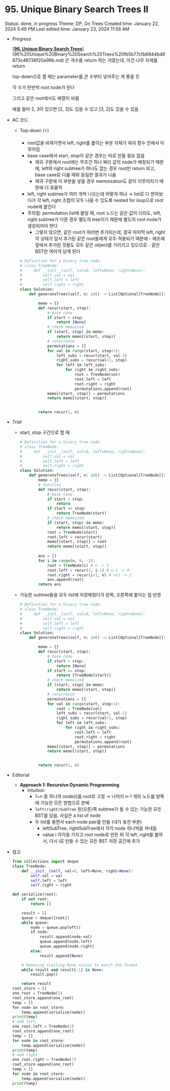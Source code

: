 # 95. Unique Binary Search Trees II

Status: done, in progress
Theme: DP, On Trees
Created time: January 22, 2024 5:49 PM
Last edited time: January 23, 2024 11:58 AM

- Progress
    
    [[**96. Unique Binary Search Trees**](https://leetcode.com/problems/unique-binary-search-trees/description/?envType=study-plan-v2&envId=dynamic-programming)](96%20Unique%20Binary%20Search%20Trees%20fb5b77cfb6844bd9873c48736f20a99b.md) 은 개수를 return 하는 거였는데, 이건 나무 자체를 return 
    
    top-down으로 짤 때는 parameter를 큰 수부터 넣어주는 게 좋을 듯 
    
    각 수가 한번씩 root node가 된다
    
    그리고 같은 root에서도 배열이 바뀜 
    
    예를 들어 2, 3이 있으면 [2, 3]도 있을 수 있고 [3, 2]도 있을 수 있음 
    
- AC 코드
    - Top-down (⚡️)
        - root값을 바꿔가면서 left, right를 붙이는 부분 자체가 재귀 함수 안에서 이루어짐
        - base case에서 start, stop이 같은 경우는 따로 만들 필요 없음
            - 재귀 구문에서 root에는 무조건 하나 짜리 값의 node가 배정되기 때문에, left와 right subtree가 하나도 없는 경우 root만 return 되고, base case로 다룰 때와 동일한 결과가 나옴
            - 재귀 구문에 이 부분을 넣을 경우 memoization도 같이 이루어지기 때문에 더 효율적
        - left, right subtree가 여러 개씩 나오는데 어떻게 하냐 → list로 다 받아놨다가 각 left, right 조합이 모두 나올 수 있도록 nested for loop으로 root node에 붙인다
        - 주의점: permutation list에 붙일 때, root 노드는 같은 값이 더라도, left, right subtree가 다른 경우 별도의 tree이기 때문에 별도의 root node가 생성되어야 한다
            - 그렇지 않으면, 같은 root가 여러번 추가되는데, 결국 마지막 left, right의 상태가 앞서 추가된 같은 root들에게 모두 적용되기 때문에 - 애초에 앞에서 추가된 것들도 모두 같은 object를 가리키고 있으므로 - 같은 BST만 여러개 남게 된다
        
        ```python
        # Definition for a binary tree node.
        # class TreeNode:
        #     def __init__(self, val=0, left=None, right=None):
        #         self.val = val
        #         self.left = left
        #         self.right = right
        class Solution:
            def generateTrees(self, n: int) -> List[Optional[TreeNode]]:
        
                memo = {}
                def recur(start, stop):            
                    # base case 
                    if start > stop:
                        return [None]
                    # check memoized
                    if (start, stop) in memo:
                        return memo[(start, stop)]
                    # recurrence
                    permutations = []
                    for val in range(start, stop+1):
                        left_subs = recur(start, val-1)
                        right_subs = recur(val+1, stop)
                        for left in left_subs:
                            for right in right_subs:
                                root = TreeNode(val)
                                root.left = left
                                root.right = right
                                permutations.append(root)
                    memo[(start, stop)] = permutations
                    return memo[(start, stop)]
        
                
                return recur(1, n)
        ```
        
- Trial
    - start, stop 구간으로 할 때
        
        ```python
        # Definition for a binary tree node.
        # class TreeNode:
        #     def __init__(self, val=0, left=None, right=None):
        #         self.val = val
        #         self.left = left
        #         self.right = right
        class Solution:
            def generateTrees(self, n: int) -> List[Optional[TreeNode]]:
                memo = {}
                # function
                def recur(start, stop):
                    # base case
                    if start > stop:
                        return 
                    if start == stop:
                        return TreeNode(start)
                    # check memoized
                    if (start, stop) in memo:
                        return memo[(start, stop)]
                    root = TreeNode(start)
                    root.left = recur(start)
                    memo[(start, stop)] = root
                    return memo[(start, stop)]
                
                ans = []
                for i in range(n, 0, -1):
                    root = TreeNode(i) # n -> 1
                    root.left = recur(1, i-1) # n-1 -> 0
                    root.right = recur(i+1, n) # n+1 -> 2
                    ans.append(root)
                return ans
        ```
        
    - 가능한 subtree들을 모두 list에 저장해뒀다가 왼쪽, 오른쪽에 붙이는 점 반영
        
        ```python
        # Definition for a binary tree node.
        # class TreeNode:
        #     def __init__(self, val=0, left=None, right=None):
        #         self.val = val
        #         self.left = left
        #         self.right = right
        class Solution:
            def generateTrees(self, n: int) -> List[Optional[TreeNode]]:
        
                memo = {}
                def recur(start, stop):            
                    # base case 
                    if start > stop:
                        return [None]
                    if start == stop:
                        return [TreeNode(start)]
                    # check memoized
                    if (start, stop) in memo:
                        return memo[(start, stop)]
                    # recurrence
                    permutations = []
                    for val in range(start, stop+1):
                        root = TreeNode(val)
                        left_subs = recur(start, val-1)
                        right_subs = recur(val+1, stop)
                        for left in left_subs:
                            for right in right_subs:
                                root.left = left
                                root.right = right
                                permutations.append(root)
                    memo[(start, stop)] = permutations
                    return memo[(start, stop)]
        
                
                return recur(1, n)
        ```
        
- Editorial
    - **Approach 1: Recursive Dynamic Programming**
        - Intuition
            - 1~n 중 하나의 node(i)를 root로 고정 → 나머지 n-1 개의 노드를 양쪽에 가능한 모든 방법으로 분배
            - `left(right)SubTree` 왼(오른)쪽 subtree가 될 수 있는 가능한 모든 BST를 담음. 사실은 a list of node
            - 두 list를 돌면서 each node pair를 만듦 (내가 놓친 부분)
                - leftSubTree, rightSubTree에서 각각 node 하나씩을 꺼내둠
                - value i 각각을 가지고 root node로 만든 뒤 각 left, right를 붙여서, 다시 i로 만들 수 있는 모든 BST 저장 공간에 추가
        
- 참고
    
    ```python
    from collections import deque
    class TreeNode:
        def __init__(self, val=0, left=None, right=None):
            self.val = val
            self.left = left
            self.right = right
    
    def serialize(root):
        if not root:
            return []
    
        result = []
        queue = deque([root])
        while queue:
            node = queue.popleft()
            if node:
                result.append(node.val)
                queue.append(node.left)
                queue.append(node.right)
            else:
                result.append(None)
    
        # Removing trailing None values to match the format
        while result and result[-1] is None:
            result.pop()
    
        return result
    root_store = []
    one_root = TreeNode(5)
    root_store.append(one_root)
    temp = []
    for node in root_store:
        temp.append(serialize(node))
    print(temp)
    # add left
    one_root.left = TreeNode(1)
    root_store.append(one_root)
    temp = []
    for node in root_store:
        temp.append(serialize(node))
    print(temp)
    # add right
    one_root.right = TreeNode(7)
    root_store.append(one_root)
    temp = []
    for node in root_store:
        temp.append(serialize(node))
    print(temp)
    ```